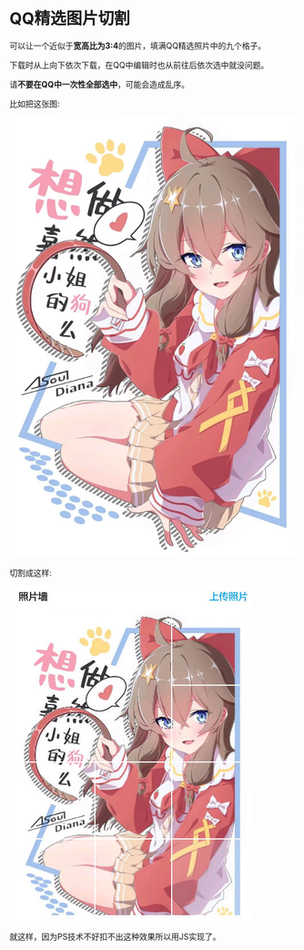 # QQ精选图片切割

可以让一个近似于**宽高比为3:4**的图片，填满QQ精选照片中的九个格子。

下载时从上向下依次下载，在QQ中编辑时也从前往后依次选中就没问题。

请**不要在QQ中一次性全部选中**，可能会造成乱序。


比如把这张图:

![示例图片](photo.jpg)


切割成这样:

![示例结果](screenshot.jpg)

就这样，因为PS技术不好扣不出这种效果所以用JS实现了。
